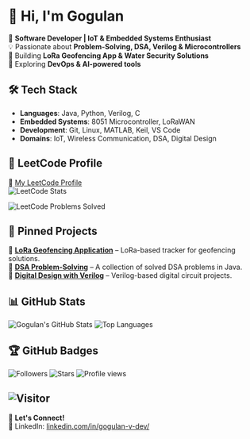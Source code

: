 # 👋 Hi, I'm Gogulan

🚀 **Software Developer | IoT & Embedded Systems Enthusiast**  
💡 Passionate about **Problem-Solving, DSA, Verilog & Microcontrollers**  
🔧 Building **LoRa Geofencing App & Water Security Solutions**  
📌 Exploring **DevOps & AI-powered tools**  

## 🛠 Tech Stack

- **Languages**: Java, Python, Verilog, C
- **Embedded Systems**: 8051 Microcontroller, LoRaWAN
- **Development**: Git, Linux, MATLAB, Keil, VS Code
- **Domains**: IoT, Wireless Communication, DSA, Digital Design

## 🚀 LeetCode Profile
🔗 [My LeetCode Profile](https://leetcode.com/your-username/)  
![LeetCode Stats](https://leetcard.jacoblin.cool/gogulan_4?theme=dark&ext=heatmap)

![LeetCode Problems Solved](https://img.shields.io/badge/dynamic/json?color=blue&label=LeetCode&query=totalSolved&suffix=%20solved&url=https://leetcode-stats-api.herokuapp.com/gogulan_4)


## 📌 Pinned Projects

🔹 [**LoRa Geofencing Application**](https://github.com/Gogulan-dev/LoRa-GPS-Tracker-No-GSM-Internet) – LoRa-based tracker for geofencing solutions.  
🔹 [**DSA Problem-Solving**](https://github.com/Gogulan-dev/DSA-Solved-Problems-main) – A collection of solved DSA problems in Java.  
🔹 [**Digital Design with Verilog**](https://github.com/your-repo) – Verilog-based digital circuit projects.  

## 📊 GitHub Stats

![Gogulan's GitHub Stats](https://github-readme-stats.vercel.app/api?username=Gogulan-dev&show_icons=true&theme=radical)
![Top Languages](https://github-readme-stats.vercel.app/api/top-langs/?username=Gogulan-dev&layout=compact&theme=radical&cache_seconds=0)

## 🏆 GitHub Badges

![Followers](https://img.shields.io/github/followers/Gogulan-dev?style=social)
![Stars](https://img.shields.io/github/stars/Gogulan-dev?affiliations=OWNER&style=social)
![Profile views](https://img.shields.io/badge/dynamic/json?color=blue&label=Visitors&query=value&url=https%3A%2F%2Fapi.countapi.xyz%2Fhit%2FGogulan-dev%2FGogulan-dev&style=flat-square)


![Visitor](https://visitor-badge.laobi.icu/badge?page_id=Gogulan-dev.Gogulan-dev&color=blue&title=Profile%20Views)
---
💬 **Let's Connect!**  
🔗 LinkedIn: [linkedin.com/in/gogulan-v-dev/](https://www.linkedin.com/in/gogulan-v-dev/)
